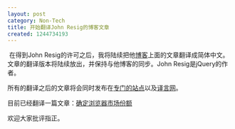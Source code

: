 ```yaml
---
layout: post
category: Non-Tech
title: 开始翻译John Resig的博客文章
created: 1244734193
---
```

<p>&nbsp;在得到John Resig的许可之后，我将陆续把他<a target="_blank" rel="nofollow" href="http://ejohn.org/blog/">博客</a>上面的文章翻译成简体中文。文章的翻译版本将陆续放出，并保持与他博客的同步。John Resig是jQuery的作者。</p>


<p>所有的翻译之后的文章将会同时发布在<a href="http://sites.google.com/site/alexcheng1982/johnresigblogpoststranslation">专门的站点</a>以及<a href="http://www.yeeyan.com/space/show/alexcheng1982">译言网</a>。</p>


<p>目前已经翻译一篇文章：<a href="http://sites.google.com/site/alexcheng1982/johnresigblogpoststranslation/determining-browser-market-share">确定浏览器市场份额</a></p>

<p>欢迎大家批评指正。</p>
